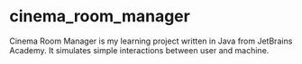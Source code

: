 # cinema_room_manager
Cinema Room Manager is my learning project written in Java from JetBrains Academy. It simulates simple interactions between user and machine.  
